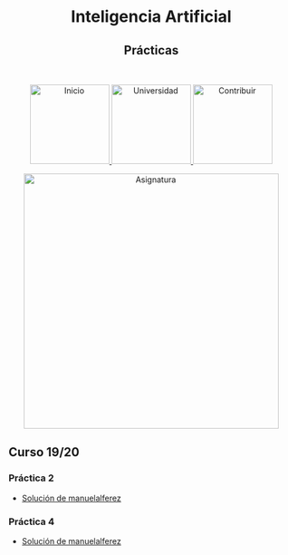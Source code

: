 <h1 align="center"> Inteligencia Artificial </h1> 
<h2 align="center"> Prácticas </h2><br>
<p align="center">
          <a 		href="../../../../../README.md">
  <img alt="Inicio" title="Inicio" src="../../../../../imagenes/boton-inicio.png" width="140">
  </a>
      <a 		href="../../../../README.md">
  <img alt="Universidad" title="Universidad" src="../../../../../imagenes/boton-universidad.png" width="140">
  </a>
        <a 		href="../../../../../doc/CONTRIBUIR.md">
  <img alt="Contribuir" title="Contribuir" src="../../../../../imagenes/boton-contribuir.png" width="140">
  </a>
</p>
<p align="center">
    <img alt="Asignatura" title="Asignatura" src="../../../../../imagenes/asignatura.png" width="450">
</p>




## Curso 19/20

### Práctica 2

* [Solución de manuelalferez](https://github.com/manuelalferez/mouse-run)

### Práctica 4

* [Solución de manuelalferez](https://github.com/manuelalferez/conecta)